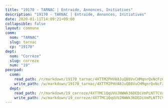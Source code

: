 ```yaml
---
title: "19170 - TARNAC | Entraide, Annonces, Initiatives"
description: "19170 - TARNAC | Entraide, Annonces, Initiatives"
date: 2020-01-11T14:09:21+09:00
collapsible: false
layout: commune
comm:
  nom: "TARNAC"
  slug: tarnac
  cp: "19170"
dept:
  nom: "Corrèze"
  slug: correze
  num: "19"
peerpad:
  comm:
    read_path: /r/markdown/19170_tarnac/4XTTM2PHVA8JuQB8VvCHMqnrQxNcFzGJoVWxLf9PQgKSryhzt
    write_path: /w/markdown/19170_tarnac/4XTTM2PHVA8JuQB8VvCHMqnrQxNcFzGJoVWxLf9PQgKSryhzt-K3TgUm7MZCFLrbLJPU7LMjEwSc7TxzYDyJFSqY3PJqUwDMogUgsRUxjgedNxqjfACZr2UfcB1sRd4GqqxuzT1RG6M53d3CiTU1FmeFKhmAKGxRXo5wDnNKzUSpX5UPoZLPvxhbCQ
  dept:
    read_path: /r/markdown/19_correze/4XTTMC1QqUVUJNWWk36DEDiVmPLNTTCVay5E5gwEvpSf36VsS
    write_path: /w/markdown/19_correze/4XTTMC1QqUVUJNWWk36DEDiVmPLNTTCVay5E5gwEvpSf36VsS-K3TgUzu4fqyixiBZaA5Ejd2iCC9xJnV2MqYc8L2r22c4qVWWx9VnJmMAAFTQjLmwLDBGZ9pgHdAtPGZHV6pZb6y2bhgaqXFUJ1Fp1QgihzJpszTr9ow8JcXoeYzTUZfY7Rzzn9sS
---
```


